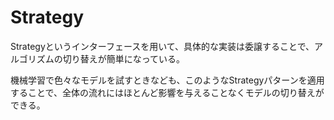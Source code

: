 # Strategy

Strategyというインターフェースを用いて、具体的な実装は委譲することで、アルゴリズムの切り替えが簡単になっている。

機械学習で色々なモデルを試すときなども、このようなStrategyパターンを適用することで、全体の流れにはほとんど影響を与えることなくモデルの切り替えができる。